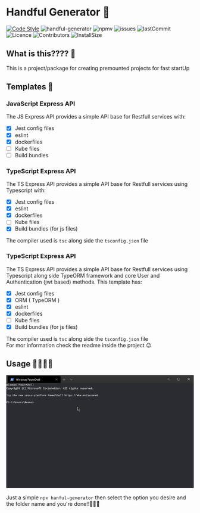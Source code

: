 # Handful Generator 🤝
[![Code Style](https://badgen.net/badge/code%20style/airbnb/ff5a5f?icon=airbnb)](https://github.com/airbnb/javascript)
![handful-generator](https://badgen.net/npm/dt/handful-generator)
![npmv](https://badgen.net/npm/v/handful-generator)
![issues](https://badgen.net/github/issues/breno12321/Handful-generator)
![lastCommit](https://badgen.net/github/last-commit/breno12321/handful-generator)
![Licence](https://badgen.net/github/license/breno12321/handful-generator)
![Contributors](https://badgen.net/github/contributors/breno12321/handful-generator)
![InstallSize](https://badgen.net/packagephobia/install/handful-generator)

## What is this???? 🤔

This is a project/package for creating premounted projects for fast startUp 

## Templates 📘

### JavaScript Express API

The JS Express API provides a simple API base for Restfull services with:

* [X] Jest config files
* [X] eslint
* [X] dockerfiles
* [ ] Kube files
* [ ] Build bundles

### TypeScript Express API

The TS Express API provides a simple API base for Restfull services using Typescript with:

* [X] Jest config files
* [X] eslint
* [X] dockerfiles
* [ ] Kube files
* [X] Build bundles (for js files)

The compiler used is `tsc` along side the `tsconfig.json` file

### TypeScript Express API

The TS Express API provides a simple API base for Restfull services using Typescript along side TypeORM framework and core User and Authentication (jwt based) methods. This template has:

* [X] Jest config files
* [X] ORM ( TypeORM )
* [X] eslint
* [X] dockerfiles
* [ ] Kube files
* [X] Build bundles (for js files)

The compiler used is `tsc` along side the `tsconfig.json` file  
For mor information check the readme inside the project 😉

## Usage 👩‍💻👨‍💻
![](./assets/gifs/wjqCxyTJn0.gif)

Just a simple `npx hanful-generator` then select the option you desire and the folder name and you're done!!🎉🎉🎉
